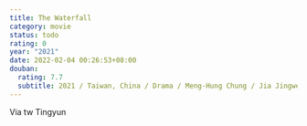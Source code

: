 ```yaml
---
title: The Waterfall
category: movie
status: todo
rating: 0
year: "2021"
date: 2022-02-04 00:26:53+08:00
douban:
  rating: 7.7
  subtitle: 2021 / Taiwan, China / Drama / Meng-Hung Chung / Jia Jingwen, Wang Jing
---
```


Via tw Tingyun
